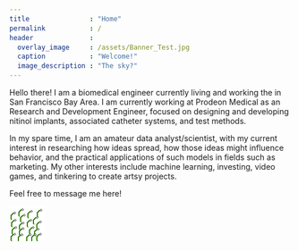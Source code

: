 ```yaml
---
title               : "Home"
permalink           : /
header              : 
  overlay_image     : /assets/Banner_Test.jpg 
  caption           : "Welcome!"
  image_description : "The sky?"
---
```



Hello there! I am a biomedical engineer currently living and working the in San Francisco Bay Area. I am currently working at Prodeon Medical as an Research and Development Engineer, focused on designing and developing nitinol implants, associated catheter systems, and test methods. 



In my spare time, I am an amateur data analyst/scientist, with my current interest in researching how ideas spread, how those ideas might influence behavior, and the practical applications of such models in fields such as marketing. My other interests include  machine learning, investing, video games, and tinkering to create artsy projects.



Feel free to message me here!


![My helpful screenshot](/assets/WhiteFlowerBloom.gif)

